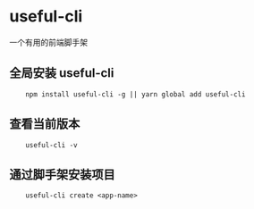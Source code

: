 # useful-cli
一个有用的前端脚手架

## 全局安装 useful-cli
```
    npm install useful-cli -g || yarn global add useful-cli
```

## 查看当前版本
```
    useful-cli -v
```

## 通过脚手架安装项目
```
    useful-cli create <app-name>
```
